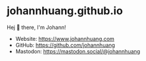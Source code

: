 # johannhuang.github.io

Hej 👋 there, I'm Johann!

- Website: <https://www.johannhuang.com>
- GitHub: <https://github.com/johannhuang>
- Mastodon: <https://mastodon.social/@johannhuang>

<style>
  @media (prefers-color-scheme: dark) {
    body {
      color: #f0f0f0;
      background-color: #505050;
    }
  }
</style>
